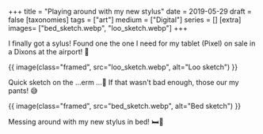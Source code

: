+++
title = "Playing around with my new stylus"
date = 2019-05-29
draft =  false
[taxonomies]
tags = ["art"]
medium = ["Digital"]
series = []
[extra]
images= ["bed_sketch.webp", "loo_sketch.webp"]
+++

I finally got a sylus! Found one the one I need for my tablet (Pixel) on sale in a Dixons at the airport! 🥳

{{ image(class="framed", src="loo_sketch.webp", alt="Loo sketch") }}

Quick sketch on the ...erm ...🚽 If that wasn't bad enough, those our my pants! 😅

{{ image(class="framed", src="bed_sketch.webp", alt="Bed sketch") }}

Messing around with my new stylus in bed! 🛏🎨
